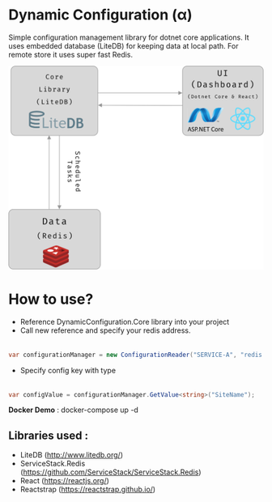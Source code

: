 Dynamic Configuration (α)
==========

Simple configuration management library for dotnet core applications. It uses embedded database (LiteDB) for keeping data at local path. For remote store it uses super fast Redis.

![](Images/arch.png)

How to use?
===========

 - Reference DynamicConfiguration.Core library into your project
 - Call new reference and specify your redis address.

 ```csharp

var configurationManager = new ConfigurationReader("SERVICE-A", "redis:6379",15000);

```
-  Specify config key with type

 ```csharp

var configValue = configurationManager.GetValue<string>("SiteName");

```

**Docker Demo** : docker-compose up -d


## Libraries used : 
- LiteDB (http://www.litedb.org/)
- ServiceStack.Redis (https://github.com/ServiceStack/ServiceStack.Redis)
- React (https://reactjs.org/) 
- Reactstrap (https://reactstrap.github.io/)
